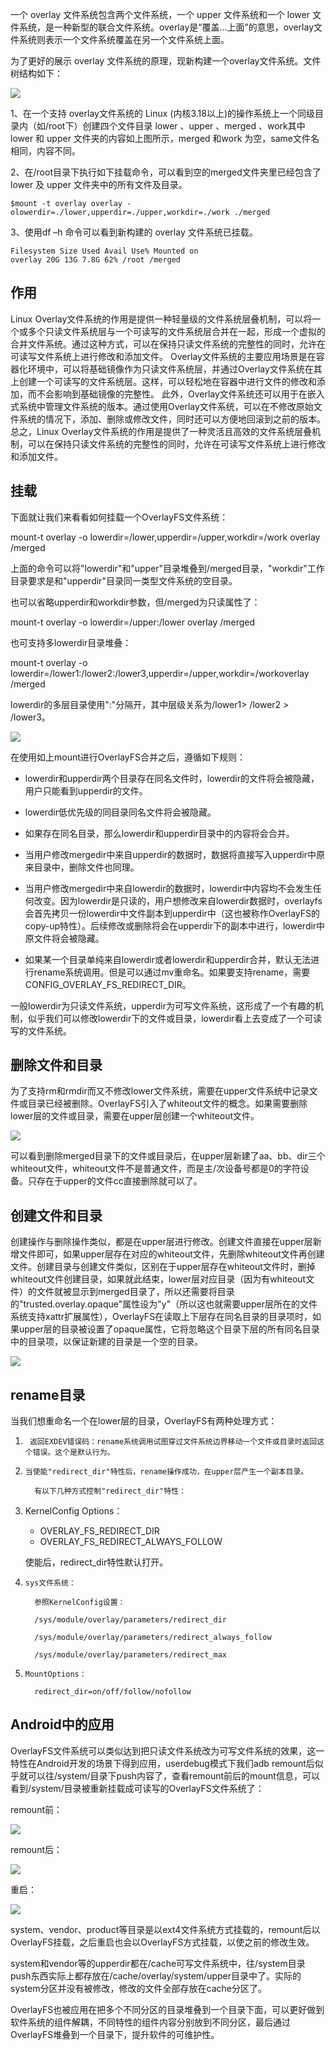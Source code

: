 一个 overlay 文件系统包含两个文件系统，一个 upper 文件系统和一个 lower 文件系统，是一种新型的联合文件系统。overlay是“覆盖…上面”的意思，overlay文件系统则表示一个文件系统覆盖在另一个文件系统上面。


为了更好的展示 overlay 文件系统的原理，现新构建一个overlay文件系统。文件树结构如下：

![](https://upload-images.jianshu.io/upload_images/9967595-dde067ea9cd74507.jpg?imageMogr2/auto-orient/strip|imageView2/2/w/638/format/webp)

1、在一个支持 overlay文件系统的 Linux (内核3.18以上)的操作系统上一个同级目录内（如/root下）创建四个文件目录 lower 、upper 、merged 、work其中 lower 和 upper 文件夹的内容如上图所示，merged 和work 为空，same文件名相同，内容不同。

2、在/root目录下执行如下挂载命令，可以看到空的merged文件夹里已经包含了 lower 及 upper 文件夹中的所有文件及目录。

```
$mount -t overlay overlay -olowerdir=./lower,upperdir=./upper,workdir=./work ./merged
```

3、使用df –h 命令可以看到新构建的 overlay 文件系统已挂载。

```
Filesystem Size Used Avail Use% Mounted on
overlay 20G 13G 7.8G 62% /root /merged
```

## 作用

Linux Overlay文件系统的作用是提供一种轻量级的文件系统层叠机制，可以将一个或多个只读文件系统层与一个可读写的文件系统层合并在一起，形成一个虚拟的合并文件系统。通过这种方式，可以在保持只读文件系统的完整性的同时，允许在可读写文件系统上进行修改和添加文件。
Overlay文件系统的主要应用场景是在容器化环境中，可以将基础镜像作为只读文件系统层，并通过Overlay文件系统在其上创建一个可读写的文件系统层。这样，可以轻松地在容器中进行文件的修改和添加，而不会影响到基础镜像的完整性。
此外，Overlay文件系统还可以用于在嵌入式系统中管理文件系统的版本。通过使用Overlay文件系统，可以在不修改原始文件系统的情况下，添加、删除或修改文件，同时还可以方便地回滚到之前的版本。
总之，Linux Overlay文件系统的作用是提供了一种灵活且高效的文件系统层叠机制，可以在保持只读文件系统的完整性的同时，允许在可读写文件系统上进行修改和添加文件。

## 挂载

下面就让我们来看看如何挂载一个OverlayFS文件系统：

mount-t overlay -o lowerdir=/lower,upperdir=/upper,workdir=/work overlay /merged

上面的命令可以将"lowerdir"和"upper"目录堆叠到/merged目录，"workdir"工作目录要求是和"upperdir"目录同一类型文件系统的空目录。

也可以省略upperdir和workdir参数，但/merged为只读属性了：

mount-t overlay -o lowerdir=/upper:/lower overlay /merged

也可支持多lowerdir目录堆叠：

mount-t overlay -o lowerdir=/lower1:/lower2:/lower3,upperdir=/upper,workdir=/workoverlay /merged

lowerdir的多层目录使用":"分隔开，其中层级关系为/lower1> /lower2 > /lower3。

![](https://img-blog.csdnimg.cn/img_convert/18fde6a569ca14c3da4a84b7a041ee2c.png)

在使用如上mount进行OverlayFS合并之后，遵循如下规则：

-   lowerdir和upperdir两个目录存在同名文件时，lowerdir的文件将会被隐藏，用户只能看到upperdir的文件。
-   lowerdir低优先级的同目录同名文件将会被隐藏。
-   如果存在同名目录，那么lowerdir和upperdir目录中的内容将会合并。
-   当用户修改mergedir中来自upperdir的数据时，数据将直接写入upperdir中原来目录中，删除文件也同理。

-   当用户修改mergedir中来自lowerdir的数据时，lowerdir中内容均不会发生任何改变。因为lowerdir是只读的，用户想修改来自lowerdir数据时，overlayfs会首先拷贝一份lowerdir中文件副本到upperdir中（这也被称作OverlayFS的copy-up特性）。后续修改或删除将会在upperdir下的副本中进行，lowerdir中原文件将会被隐藏。

-   如果某一个目录单纯来自lowerdir或者lowerdir和upperdir合并，默认无法进行rename系统调用。但是可以通过mv重命名。如果要支持rename，需要CONFIG_OVERLAY_FS_REDIRECT_DIR。

一般lowerdir为只读文件系统，upperdir为可写文件系统，这形成了一个有趣的机制，似乎我们可以修改lowerdir下的文件或目录，lowerdir看上去变成了一个可读写的文件系统。

## 删除文件和目录

为了支持rm和rmdir而又不修改lower文件系统，需要在upper文件系统中记录文件或目录已经被删除。OverlayFS引入了whiteout文件的概念。如果需要删除lower层的文件或目录，需要在upper层创建一个whiteout文件。

![](https://img-blog.csdnimg.cn/img_convert/12e112ef3d156bd208892635df2b4291.png)

可以看到删除merged目录下的文件或目录后，在upper层新建了aa、bb、dir三个whiteout文件，whiteout文件不是普通文件，而是主/次设备号都是0的字符设备。只存在于upper的文件cc直接删除就可以了。

## 创建文件和目录

创建操作与删除操作类似，都是在upper层进行修改。创建文件直接在upper层新增文件即可，如果upper层存在对应的whiteout文件，先删除whiteout文件再创建文件。创建目录与创建文件类似，区别在于upper层存在whiteout文件时，删掉whiteout文件创建目录，如果就此结束，lower层对应目录（因为有whiteout文件）的文件就被显示到merged目录了，所以还需要将目录的"trusted.overlay.opaque"属性设为"y"（所以这也就需要upper层所在的文件系统支持xattr扩展属性），OverlayFS在读取上下层存在同名目录的目录项时，如果upper层的目录被设置了opaque属性，它将忽略这个目录下层的所有同名目录中的目录项，以保证新建的目录是一个空的目录。

![](https://img-blog.csdnimg.cn/img_convert/bfb79d9acc68bbe78f0422547f8f420e.png)

## rename目录

当我们想重命名一个在lower层的目录，OverlayFS有两种处理方式：

1.      返回EXDEV错误码：rename系统调用试图穿过文件系统边界移动一个文件或目录时返回这个错误。这个是默认行为。

2.     当使能"redirect_dir"特性后，rename操作成功，在upper层产生一个副本目录。

         有以下几种方式控制"redirect_dir"特性：

3.    KernelConfig Options：

      -   OVERLAY_FS_REDIRECT_DIR
      -   OVERLAY_FS_REDIRECT_ALWAYS_FOLLOW

         使能后，redirect_dir特性默认打开。

2.     sys文件系统：

         参照KernelConfig设置：

         /sys/module/overlay/parameters/redirect_dir

         /sys/module/overlay/parameters/redirect_always_follow

         /sys/module/overlay/parameters/redirect_max

3.     MountOptions：

         redirect_dir=on/off/follow/nofollow

## Android中的应用

OverlayFS文件系统可以类似达到把只读文件系统改为可写文件系统的效果，这一特性在Android开发的场景下得到应用，userdebug模式下我们adb remount后似乎就可以往/system/目录下push内容了，查看remount前后的mount信息，可以看到/system/目录被重新挂载成可读写的OverlayFS文件系统了：

remount前：

![](https://img-blog.csdnimg.cn/img_convert/1a6e54d6faa6d55a4841bd8da1de4036.png)

remount后：

![](https://img-blog.csdnimg.cn/img_convert/2c273324fcafa8d6fa54317c097994ee.png)

重启：

![](https://img-blog.csdnimg.cn/img_convert/fd7891f15d9bd76cc2973228dc6db1b4.png)

system、vendor、product等目录是以ext4文件系统方式挂载的，remount后以OverlayFS挂载，之后重启也会以OverlayFS方式挂载，以使之前的修改生效。

system和vendor等的upperdir都在/cache可写文件系统中，往/system目录push东西实际上都存放在/cache/overlay/system/upper目录中了。实际的system分区并没有被修改，修改的文件全部存放在cache分区了。

OverlayFS也被应用在把多个不同分区的目录堆叠到一个目录下面，可以更好做到软件系统的组件解耦，不同特性的组件内容分别放到不同分区，最后通过OverlayFS堆叠到一个目录下，提升软件的可维护性。